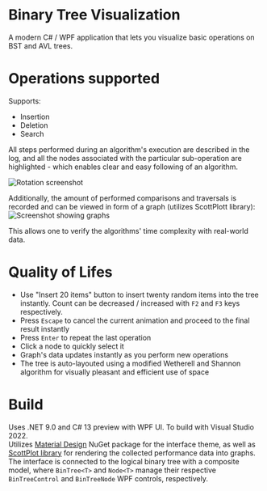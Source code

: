 # Binary Tree Visualization

A modern C# / WPF application that lets you visualize basic operations on BST and AVL trees.

# Operations supported
Supports:
- Insertion
- Deletion
- Search

All steps performed during an algorithm's execution are described in the log, and all the nodes associated with the particular sub-operation are highlighted - which enables clear and easy following of an algorithm.

![Rotation screenshot](https://i.imgur.com/lVTFZxL.png)

Additionally, the amount of performed comparisons and traversals is recorded and can be viewed in form of a graph (utilizes ScottPlott library):
![Screenshot showing graphs](https://i.imgur.com/JnaB9QW.png)

This allows one to verify the algorithms' time complexity with real-world data.

# Quality of Lifes
- Use "Insert 20 items" button to insert twenty random items into the tree instantly. Count can be decreased / increased with `F2` and `F3` keys respectively. 
- Press `Escape` to cancel the current animation and proceed to the final result instantly
- Press `Enter` to repeat the last operation
- Click a node to quickly select it
- Graph's data updates instantly as you perform new operations
- The tree is auto-layouted using a modified Wetherell and Shannon algorithm for visually pleasant and efficient use of space 

# Build
Uses .NET 9.0 and C# 13 preview with WPF UI. To build with Visual Studio 2022.  
Utilizes [Material Design](http://materialdesigninxaml.net/) NuGet package for the interface theme, as well as [ScottPlot library](https://scottplot.net/) for rendering the collected performance data into graphs.  
The interface is connected to the logical binary tree with a composite model, where `BinTree<T>` and `Node<T>` manage their respective `BinTreeControl` and `BinTreeNode` WPF controls, respectively.